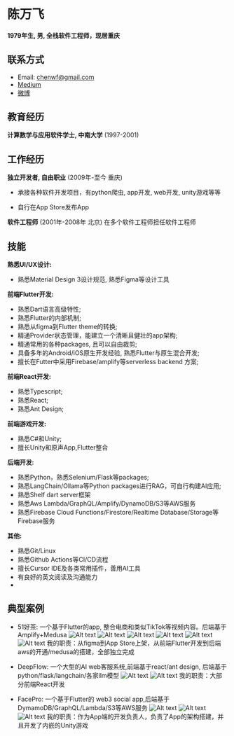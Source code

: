 陈万飞
======

#### 1979年生, 男, 全栈软件工程师，现居重庆

联系方式
---------
- Email: [chenwf@gmail.com](chenwf@gmail.com)
- [Medium](https://medium.com/@chencwf)
- [微博](https://weibo.com/jagie)



教育经历
---------

**计算数学与应用软件学士, 中南大学** (1997-2001)



工作经历
---------
**独立开发者, 自由职业** (2009年-至今 重庆)

- 承接各种软件开发项目，有python爬虫, app开发, web开发, unity游戏等等

- 自行在App Store发布App


**软件工程师** (2001年-2008年 北京)
在多个软件工程师担任软件工程师


技能
------
**熟悉UI/UX设计:**
- 熟悉Material Design 3设计规范, 熟悉Figma等设计工具

**前端Flutter开发:**
- 熟悉Dart语言高级特性;
- 熟悉Flutter的内部机制;
- 熟悉从figma到Flutter theme的转换;
- 精通Provider状态管理，能建立一个清晰且健壮的app架构;
- 精通常用的各种packages, 且可以自由裁剪;
- 具备多年的Android/iOS原生开发经验, 熟悉Flutter与原生混合开发;
- 擅长在Futter中采用Firebase/amplify等serverless backend 方案;

**前端React开发:**
- 熟悉Typescript;
- 熟悉React;
- 熟悉Ant Design;

**前端游戏开发:**
- 熟悉C#和Unity;
- 擅长Unity和原声App,Flutter整合


**后端开发:**
- 熟悉Python，熟悉Selenium/Flask等packages;
- 熟悉LangChain/Ollama等Python packages进行RAG，可自行构建AI应用;
- 熟悉Shelf dart server框架
- 熟悉Aws Lambda/GraphQL/Amplify/DynamoDB/S3等AWS服务
- 熟悉Firebase Cloud Functions/Firestore/Realtime Database/Storage等Firebase服务


**其他:**
- 熟悉Git/Linux
- 熟悉Github Actions等CI/CD流程
- 擅长Cursor IDE及各类常用插件，善用AI工具
- 有良好的英文阅读及沟通能力
-


典型案例
--------
- 51好茶: 一个基于Flutter的app, 整合电商和类似TikTok等视频内容。后端基于Amplify+Medusa 
![Alt text](51tea_app1.png)
![Alt text](51tea_app2.png)
![Alt text](51tea_app3.png)
![Alt text](51tea_app4.png)
![Alt text](51tea_aws.png)
![Alt text](51tea_medusa.png)
我的职责：从figma到App Store上架，从前端Flutter开发到后端aws的开通/medusa的搭建，全部独立完成

- DeepFlow: 一个大型的AI web客服系统,前端基于react/ant design, 后端基于python/flask/langchain/各家llm模型
![Alt text](deepflow1.png)
![Alt text](deepflow2.png)
我的职责：大部分前端React开发

- FacePro: 一个基于Flutter的 web3 social app,后端基于DymamoDB/GraphQL/Lambda/S3等AWS服务
![Alt text](facepro1.png)
![Alt text](facepro2.png)
![Alt text](facepro3.png)
我的职责：作为App端的开发负责人，负责了App的架构搭建，并且开发了内嵌的Unity游戏
